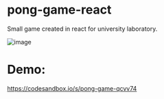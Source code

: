 # pong-game-react
Small game created in react for university laboratory.

![image](https://github.com/CezaryS8/pong-game-react/assets/46067911/fafc63c8-3ead-4d16-9e55-12a269c9c615)

# Demo: 
https://codesandbox.io/s/pong-game-qcvv74
